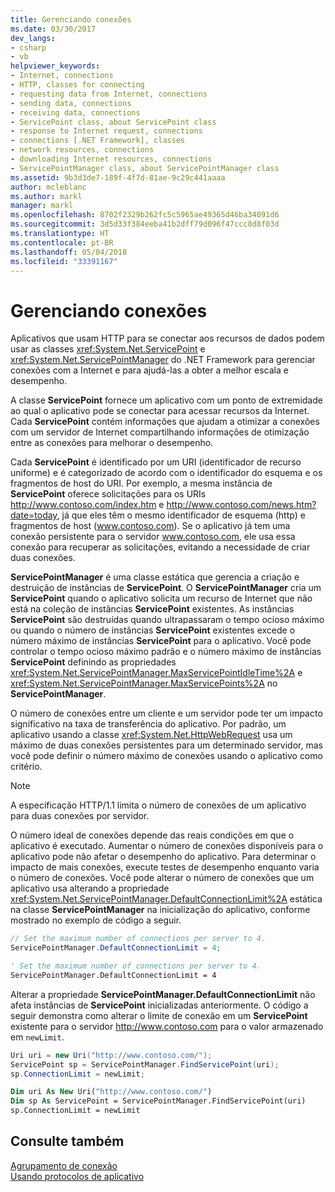 ```yaml
---
title: Gerenciando conexões
ms.date: 03/30/2017
dev_langs:
- csharp
- vb
helpviewer_keywords:
- Internet, connections
- HTTP, classes for connecting
- requesting data from Internet, connections
- sending data, connections
- receiving data, connections
- ServicePoint class, about ServicePoint class
- response to Internet request, connections
- connections [.NET Framework], classes
- network resources, connections
- downloading Internet resources, connections
- ServicePointManager class, about ServicePointManager class
ms.assetid: 9b3d3de7-189f-4f7d-81ae-9c29c441aaaa
author: mcleblanc
ms.author: markl
manager: markl
ms.openlocfilehash: 8702f2329b262fc5c5965ae49365d46ba34091d6
ms.sourcegitcommit: 3d5d33f384eeba41b2dff79d096f47ccc8d8f03d
ms.translationtype: HT
ms.contentlocale: pt-BR
ms.lasthandoff: 05/04/2018
ms.locfileid: "33391167"
---
```

# <a name="managing-connections"></a>Gerenciando conexões
Aplicativos que usam HTTP para se conectar aos recursos de dados podem usar as classes <xref:System.Net.ServicePoint> e <xref:System.Net.ServicePointManager> do .NET Framework para gerenciar conexões com a Internet e para ajudá-las a obter a melhor escala e desempenho.  
  
 A classe **ServicePoint** fornece um aplicativo com um ponto de extremidade ao qual o aplicativo pode se conectar para acessar recursos da Internet. Cada **ServicePoint** contém informações que ajudam a otimizar a conexões com um servidor de Internet compartilhando informações de otimização entre as conexões para melhorar o desempenho.  
  
 Cada **ServicePoint** é identificado por um URI (identificador de recurso uniforme) e é categorizado de acordo com o identificador do esquema e os fragmentos de host do URI. Por exemplo, a mesma instância de **ServicePoint** oferece solicitações para os URIs http://www.contoso.com/index.htm e http://www.contoso.com/news.htm?date=today, já que eles têm o mesmo identificador de esquema (http) e fragmentos de host (www.contoso.com). Se o aplicativo já tem uma conexão persistente para o servidor www.contoso.com, ele usa essa conexão para recuperar as solicitações, evitando a necessidade de criar duas conexões.  
  
 **ServicePointManager** é uma classe estática que gerencia a criação e destruição de instâncias de **ServicePoint**. O **ServicePointManager** cria um **ServicePoint** quando o aplicativo solicita um recurso de Internet que não está na coleção de instâncias **ServicePoint** existentes. As instâncias **ServicePoint** são destruídas quando ultrapassaram o tempo ocioso máximo ou quando o número de instâncias **ServicePoint** existentes excede o número máximo de instâncias **ServicePoint** para o aplicativo. Você pode controlar o tempo ocioso máximo padrão e o número máximo de instâncias **ServicePoint** definindo as propriedades <xref:System.Net.ServicePointManager.MaxServicePointIdleTime%2A> e <xref:System.Net.ServicePointManager.MaxServicePoints%2A> no **ServicePointManager**.  
  
 O número de conexões entre um cliente e um servidor pode ter um impacto significativo na taxa de transferência do aplicativo. Por padrão, um aplicativo usando a classe <xref:System.Net.HttpWebRequest> usa um máximo de duas conexões persistentes para um determinado servidor, mas você pode definir o número máximo de conexões usando o aplicativo como critério.  
  
> [!NOTE]
>  A especificação HTTP/1.1 limita o número de conexões de um aplicativo para duas conexões por servidor.  
  
 O número ideal de conexões depende das reais condições em que o aplicativo é executado. Aumentar o número de conexões disponíveis para o aplicativo pode não afetar o desempenho do aplicativo. Para determinar o impacto de mais conexões, execute testes de desempenho enquanto varia o número de conexões. Você pode alterar o número de conexões que um aplicativo usa alterando a propriedade <xref:System.Net.ServicePointManager.DefaultConnectionLimit%2A> estática na classe **ServicePointManager** na inicialização do aplicativo, conforme mostrado no exemplo de código a seguir.  
  
```csharp  
// Set the maximum number of connections per server to 4.  
ServicePointManager.DefaultConnectionLimit = 4;  
```  
  
```vb  
' Set the maximum number of connections per server to 4.  
ServicePointManager.DefaultConnectionLimit = 4  
```  
  
 Alterar a propriedade **ServicePointManager.DefaultConnectionLimit** não afeta instâncias de **ServicePoint** inicializadas anteriormente. O código a seguir demonstra como alterar o limite de conexão em um **ServicePoint** existente para o servidor http://www.contoso.com para o valor armazenado em `newLimit`.  
  
```csharp  
Uri uri = new Uri("http://www.contoso.com/");  
ServicePoint sp = ServicePointManager.FindServicePoint(uri);  
sp.ConnectionLimit = newLimit;  
```  
  
```vb  
Dim uri As New Uri("http://www.contoso.com/")  
Dim sp As ServicePoint = ServicePointManager.FindServicePoint(uri)  
sp.ConnectionLimit = newLimit  
```  
  
## <a name="see-also"></a>Consulte também  
 [Agrupamento de conexão](../../../docs/framework/network-programming/connection-grouping.md)  
 [Usando protocolos de aplicativo](../../../docs/framework/network-programming/using-application-protocols.md)
